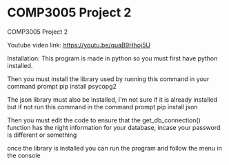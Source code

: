 # COMP3005 Project 2
 COMP3005 Project 2

Youtube video link:
https://youtu.be/quaB9Hhoj5U

Installation:
This program is made in python so you must first have python installed.

Then you must install the library used by running this command in your command prompt
pip install psycopg2

The json library must also be installed, I'm not sure if it is already installed but if not run this command in the command prompt
pip install json

Then you must edit the code to ensure that the get_db_connection() function has the right information for your database, incase your password is different or something

once the library is installed you can run the program and follow the menu in the console